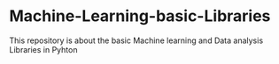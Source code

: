 # Machine-Learning-basic-Libraries
This repository is about the basic Machine learning and Data analysis Libraries in Pyhton 
